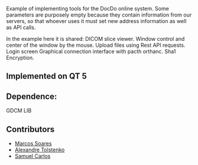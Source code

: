 Example of implementing tools for the DocDo online system.
Some parameters are purposely empty because they contain information from our servers, so that whoever uses it must set new address information as well as API calls.

In the example here it is shared:
DICOM slice viewer.
Window control and center of the window by the mouse.
Upload files using Rest API requests.
Login screen
Graphical connection interface with pacth orthanc.
Sha1 Encryption.


## Implemented on QT 5

## Dependence:
GDCM LIB

## Contributors
- [Marcos Soares](http://linkedin.com/in/marcos-soares-391718141/)
- [Alexandre Tolstenko](http://linkedin.com/in/aletolstenko/)
- [Samuel Carlos](http://linkedin.com/in/samuelkarlos/)
